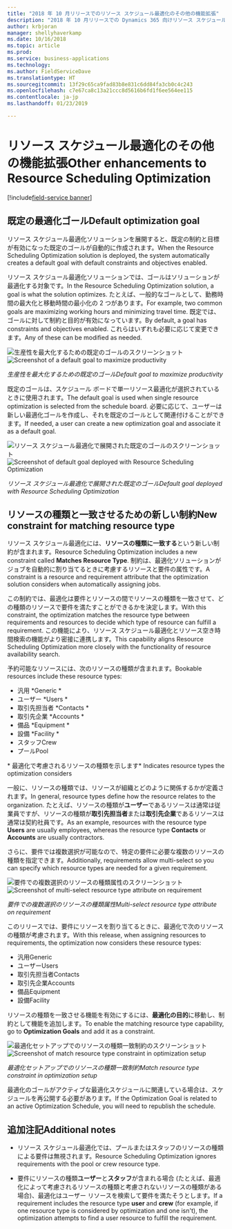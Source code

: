 ```yaml
---
title: "2018 年 10 月リリースでのリソース スケジュール最適化のその他の機能拡張"
description: "2018 年 10 月リリースでの Dynamics 365 向けリソース スケジュール最適化ソリューションのその他の機能拡張"
author: krbjoran
manager: shellyhaverkamp
ms.date: 10/16/2018
ms.topic: article
ms.prod: 
ms.service: business-applications
ms.technology: 
ms.author: FieldServiceDave
ms.translationtype: HT
ms.sourcegitcommit: 13f29c65ca9fad83b8e831c6dd84fa3cb0c4c243
ms.openlocfilehash: c7e67ca8c13a21ccc8d5616b6fd1f6ee564ee115
ms.contentlocale: ja-jp
ms.lasthandoff: 01/23/2019

---
```


#  <a name="other-enhancements-to-resource-scheduling-optimization"></a><span data-ttu-id="158a4-103">リソース スケジュール最適化のその他の機能拡張</span><span class="sxs-lookup"><span data-stu-id="158a4-103">Other enhancements to Resource Scheduling Optimization</span></span> 

[!include[field-service banner](../../../includes/field-service.md)]

## <a name="default-optimization-goal"></a><span data-ttu-id="158a4-104">既定の最適化ゴール</span><span class="sxs-lookup"><span data-stu-id="158a4-104">Default optimization goal</span></span>

<span data-ttu-id="158a4-105">リソース スケジュール最適化ソリューションを展開すると、既定の制約と目標が有効になった既定のゴールが自動的に作成されます。</span><span class="sxs-lookup"><span data-stu-id="158a4-105">When the Resource Scheduling Optimization solution is deployed, the system automatically creates a default goal with default constraints and objectives enabled.</span></span> 

<span data-ttu-id="158a4-106">リソース スケジュール最適化ソリューションでは、ゴールはソリューションが最適化する対象です。</span><span class="sxs-lookup"><span data-stu-id="158a4-106">In the Resource Scheduling Optimization solution, a goal is what the solution optimizes.</span></span> <span data-ttu-id="158a4-107">たとえば、一般的なゴールとして、勤務時間の最大化と移動時間の最小化の 2 つがあります。</span><span class="sxs-lookup"><span data-stu-id="158a4-107">For example, two common goals are maximizing working hours and minimizing travel time.</span></span> <span data-ttu-id="158a4-108">既定では、ゴールに対して制約と目的が有効になっています。</span><span class="sxs-lookup"><span data-stu-id="158a4-108">By default, a goal has constraints and objectives enabled.</span></span> <span data-ttu-id="158a4-109">これらはいずれも必要に応じて変更できます。</span><span class="sxs-lookup"><span data-stu-id="158a4-109">Any of these can be modified as needed.</span></span>

<span data-ttu-id="158a4-110">![生産性を最大化するための既定のゴールのスクリーンショット](../media/rso-default-goal-2.png "生産性を最大化するための既定のゴールのスクリーンショット")</span><span class="sxs-lookup"><span data-stu-id="158a4-110">![Screenshot of a default goal to maximize productivity](../media/rso-default-goal-2.png "Screenshot of a default goal to maximize productivity")</span></span>

<span data-ttu-id="158a4-111">*生産性を最大化するための既定のゴール*</span><span class="sxs-lookup"><span data-stu-id="158a4-111">*Default goal to maximize productivity*</span></span>

<span data-ttu-id="158a4-112">既定のゴールは、スケジュール ボードで単一リソース最適化が選択されているときに使用されます。</span><span class="sxs-lookup"><span data-stu-id="158a4-112">The default goal is used when single resource optimization is selected from the schedule board.</span></span> <span data-ttu-id="158a4-113">必要に応じて、ユーザーは新しい最適化ゴールを作成し、それを既定のゴールとして関連付けることができます。</span><span class="sxs-lookup"><span data-stu-id="158a4-113">If needed, a user can create a new optimization goal and associate it as a default goal.</span></span>

<span data-ttu-id="158a4-114">![リソース スケジュール最適化で展開された既定のゴールのスクリーンショット](../media/rso-single-resource-1.png "リソース スケジュール最適化で展開された既定のゴールのスクリーンショット")</span><span class="sxs-lookup"><span data-stu-id="158a4-114">![Screenshot of default goal deployed with Resource Scheduling Optimization](../media/rso-single-resource-1.png "Screenshot of default goal deployed with Resource Scheduling Optimization")</span></span>

<span data-ttu-id="158a4-115">*リソース スケジュール最適化で展開された既定のゴール*</span><span class="sxs-lookup"><span data-stu-id="158a4-115">*Default goal deployed with Resource Scheduling Optimization*</span></span>

## <a name="new-constraint-for-matching-resource-type"></a><span data-ttu-id="158a4-116">リソースの種類と一致させるための新しい制約</span><span class="sxs-lookup"><span data-stu-id="158a4-116">New constraint for matching resource type</span></span>

<span data-ttu-id="158a4-117">リソース スケジュール最適化には、**リソースの種類に一致する**という新しい制約が含まれます。</span><span class="sxs-lookup"><span data-stu-id="158a4-117">Resource Scheduling Optimization includes a new constraint called **Matches Resource Type**.</span></span> <span data-ttu-id="158a4-118">制約は、最適化ソリューションがジョブを自動的に割り当てるときに考慮するリソースと要件の属性です。</span><span class="sxs-lookup"><span data-stu-id="158a4-118">A constraint is a resource and requirement attribute that the optimization solution considers when automatically assigning jobs.</span></span> 

<span data-ttu-id="158a4-119">この制約では、最適化は要件とリソースの間でリソースの種類を一致させて、どの種類のリソースで要件を満たすことができるかを決定します。</span><span class="sxs-lookup"><span data-stu-id="158a4-119">With this constraint, the optimization matches the resource type between requirements and resources to decide which type of resource can fulfill a requirement.</span></span> <span data-ttu-id="158a4-120">この機能により、リソース スケジュール最適化とリソース空き時間検索の機能がより密接に連携します。</span><span class="sxs-lookup"><span data-stu-id="158a4-120">This capability aligns Resource Scheduling Optimization more closely with the functionality of resource availability search.</span></span>

<span data-ttu-id="158a4-121">予約可能なリソースには、次のリソースの種類が含まれます。</span><span class="sxs-lookup"><span data-stu-id="158a4-121">Bookable resources include these resource types:</span></span>

- <span data-ttu-id="158a4-122">汎用 \*</span><span class="sxs-lookup"><span data-stu-id="158a4-122">Generic \*</span></span>
- <span data-ttu-id="158a4-123">ユーザー \*</span><span class="sxs-lookup"><span data-stu-id="158a4-123">Users \*</span></span>
- <span data-ttu-id="158a4-124">取引先担当者 \*</span><span class="sxs-lookup"><span data-stu-id="158a4-124">Contacts \*</span></span>
- <span data-ttu-id="158a4-125">取引先企業 \*</span><span class="sxs-lookup"><span data-stu-id="158a4-125">Accounts \*</span></span>
- <span data-ttu-id="158a4-126">備品 \*</span><span class="sxs-lookup"><span data-stu-id="158a4-126">Equipment \*</span></span>
- <span data-ttu-id="158a4-127">設備 \*</span><span class="sxs-lookup"><span data-stu-id="158a4-127">Facility \*</span></span>
- <span data-ttu-id="158a4-128">スタッフ</span><span class="sxs-lookup"><span data-stu-id="158a4-128">Crew</span></span>
- <span data-ttu-id="158a4-129">プール</span><span class="sxs-lookup"><span data-stu-id="158a4-129">Pool</span></span>

<span data-ttu-id="158a4-130">\* 最適化で考慮されるリソースの種類を示します</span><span class="sxs-lookup"><span data-stu-id="158a4-130">\* Indicates resource types the optimization considers</span></span>

<span data-ttu-id="158a4-131">一般に、リソースの種類では、リソースが組織とどのように関係するかが定義されます。</span><span class="sxs-lookup"><span data-stu-id="158a4-131">In general, resource types define how the resource relates to the organization.</span></span> <span data-ttu-id="158a4-132">たとえば、リソースの種類が**ユーザー**であるリソースは通常は従業員ですが、リソースの種類が**取引先担当者**または**取引先企業**であるリソースは通常は契約社員です。</span><span class="sxs-lookup"><span data-stu-id="158a4-132">As an example, resources with the resource type **Users** are usually employees, whereas the resource type **Contacts** or **Accounts** are usually contractors.</span></span>

<span data-ttu-id="158a4-133">さらに、要件では複数選択が可能なので、特定の要件に必要な複数のリソースの種類を指定できます。</span><span class="sxs-lookup"><span data-stu-id="158a4-133">Additionally, requirements allow multi-select so you can specify which resource types are needed for a given requirement.</span></span>

<span data-ttu-id="158a4-134">![要件での複数選択のリソースの種類属性のスクリーンショット](../media/rso-requirement-resource-type-field.png "要件での複数選択のリソースの種類属性のスクリーンショット")</span><span class="sxs-lookup"><span data-stu-id="158a4-134">![Screenshot of multi-select resource type attribute on requirement](../media/rso-requirement-resource-type-field.png "Screenshot of multi-select resource type attribute on requirement")</span></span>

<span data-ttu-id="158a4-135">*要件での複数選択のリソースの種類属性*</span><span class="sxs-lookup"><span data-stu-id="158a4-135">*Multi-select resource type attribute on requirement*</span></span>

<span data-ttu-id="158a4-136">このリリースでは、要件にリソースを割り当てるときに、最適化で次のリソースの種類が考慮されます。</span><span class="sxs-lookup"><span data-stu-id="158a4-136">With this release, when assigning resources to requirements, the optimization now considers these resource types:</span></span>

- <span data-ttu-id="158a4-137">汎用</span><span class="sxs-lookup"><span data-stu-id="158a4-137">Generic</span></span>
- <span data-ttu-id="158a4-138">ユーザー</span><span class="sxs-lookup"><span data-stu-id="158a4-138">Users</span></span>
- <span data-ttu-id="158a4-139">取引先担当者</span><span class="sxs-lookup"><span data-stu-id="158a4-139">Contacts</span></span>
- <span data-ttu-id="158a4-140">取引先企業</span><span class="sxs-lookup"><span data-stu-id="158a4-140">Accounts</span></span>
- <span data-ttu-id="158a4-141">備品</span><span class="sxs-lookup"><span data-stu-id="158a4-141">Equipment</span></span>
- <span data-ttu-id="158a4-142">設備</span><span class="sxs-lookup"><span data-stu-id="158a4-142">Facility</span></span>

<span data-ttu-id="158a4-143">リソースの種類を一致させる機能を有効にするには、**最適化の目的**に移動し、制約として機能を追加します。</span><span class="sxs-lookup"><span data-stu-id="158a4-143">To enable the matching resource type capability, go to **Optimization Goals** and add it as a constraint.</span></span>

<span data-ttu-id="158a4-144">![最適化セットアップでのリソースの種類一致制約のスクリーンショット](../media/rso-resource-type-constraint.png "最適化セットアップでのリソースの種類一致制約のスクリーンショット")</span><span class="sxs-lookup"><span data-stu-id="158a4-144">![Screenshot of match resource type constraint in optimization setup](../media/rso-resource-type-constraint.png "Screenshot of match resource type constraint in optimization setup")</span></span>

<span data-ttu-id="158a4-145">*最適化セットアップでのリソースの種類一致制約*</span><span class="sxs-lookup"><span data-stu-id="158a4-145">*Match resource type constraint in optimization setup*</span></span>

<span data-ttu-id="158a4-146">最適化のゴールがアクティブな最適化スケジュールに関連している場合は、スケジュールを再公開する必要があります。</span><span class="sxs-lookup"><span data-stu-id="158a4-146">If the Optimization Goal is related to an active Optimization Schedule, you will need to republish the schedule.</span></span>

## <a name="additional-notes"></a><span data-ttu-id="158a4-147">追加注記</span><span class="sxs-lookup"><span data-stu-id="158a4-147">Additional notes</span></span>

- <span data-ttu-id="158a4-148">リソース スケジュール最適化では、プールまたはスタッフのリソースの種類による要件は無視されます。</span><span class="sxs-lookup"><span data-stu-id="158a4-148">Resource Scheduling Optimization ignores requirements with the pool or crew resource type.</span></span>

- <span data-ttu-id="158a4-149">要件にリソースの種類**ユーザー**と**スタッフ**が含まれる場合 (たとえば、最適化によって考慮されるリソースの種類と考慮されないリソースの種類がある場合)、最適化はユーザー リソースを検索して要件を満たそうとします。</span><span class="sxs-lookup"><span data-stu-id="158a4-149">If a requirement includes the resource type **user** and **crew** (for example, if one resource type is considered by optimization and one isn't), the optimization attempts to find a user resource to fulfill the requirement.</span></span>

